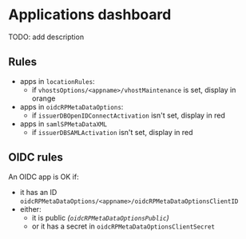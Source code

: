 # Applications dashboard

TODO: add description


## Rules

* apps in `locationRules`:
  * if `vhostsOptions/<appname>/vhostMaintenance` is set, display in orange
* apps in `oidcRPMetaDataOptions`:
  * if `issuerDBOpenIDConnectActivation` isn't set, display in red
* apps in `samlSPMetaDataXML`
  * if `issuerDBSAMLActivation` isn't set, display in red


## OIDC rules

An OIDC app is OK if:
* it has an ID `oidcRPMetaDataOptions/<appname>/oidcRPMetaDataOptionsClientID`
* either:
  - it is public _(`oidcRPMetaDataOptionsPublic`)_
  - or it has a secret in `oidcRPMetaDataOptionsClientSecret`
